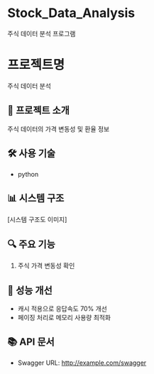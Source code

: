 # Stock_Data_Analysis
주식 데이터 분석 프로그램

# 프로젝트명
주식 데이터 분석
## 📝 프로젝트 소개
주식 데이터의 가격 변동성 및 환율 정보

## 🛠 사용 기술
- python


## 📊 시스템 구조
[시스템 구조도 이미지]

## 🔍 주요 기능
1. 주식 가격 변동성 확인


## 🎯 성능 개선
- 캐시 적용으로 응답속도 70% 개선
- 페이징 처리로 메모리 사용량 최적화

## 📚 API 문서
- Swagger URL: http://example.com/swagger
